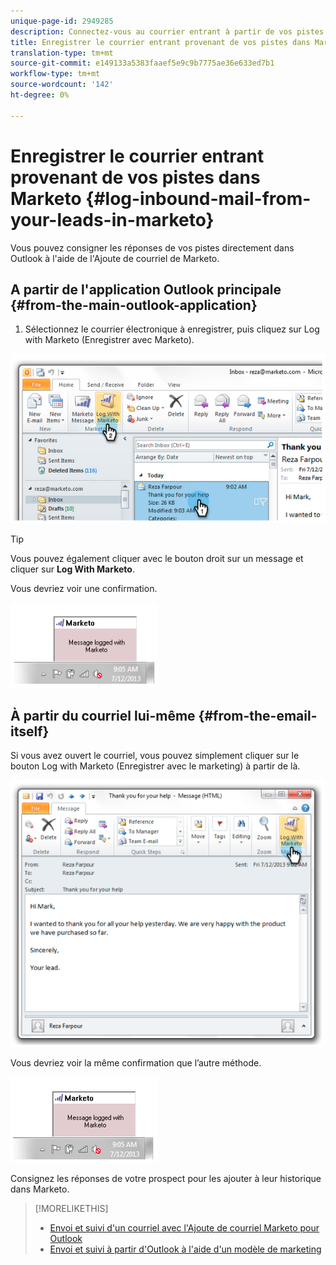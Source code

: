 ```yaml
---
unique-page-id: 2949285
description: Connectez-vous au courrier entrant à partir de vos pistes dans Marketo - Marketo Docs - Documentation du produit
title: Enregistrer le courrier entrant provenant de vos pistes dans Marketo
translation-type: tm+mt
source-git-commit: e149133a5383faaef5e9c9b7775ae36e633ed7b1
workflow-type: tm+mt
source-wordcount: '142'
ht-degree: 0%

---
```



# Enregistrer le courrier entrant provenant de vos pistes dans Marketo {#log-inbound-mail-from-your-leads-in-marketo}

Vous pouvez consigner les réponses de vos pistes directement dans Outlook à l&#39;aide de l&#39;Ajoute de courriel de Marketo.

## A partir de l&#39;application Outlook principale {#from-the-main-outlook-application}

1. Sélectionnez le courrier électronique à enregistrer, puis cliquez sur Log with Marketo (Enregistrer avec Marketo).

![](assets/image2014-9-23-17-3a12-3a44.png)

>[!TIP]
>
>Vous pouvez également cliquer avec le bouton droit sur un message et cliquer sur **Log With Marketo**.

Vous devriez voir une confirmation.

![](assets/image2014-9-23-17-3a13-3a39.png)

## À partir du courriel lui-même {#from-the-email-itself}

Si vous avez ouvert le courriel, vous pouvez simplement cliquer sur le bouton Log with Marketo (Enregistrer avec le marketing) à partir de là.

![](assets/image2014-9-23-17-3a14-3a14.png)

Vous devriez voir la même confirmation que l’autre méthode.

![](assets/image2014-9-23-17-3a14-3a29.png)

Consignez les réponses de votre prospect pour les ajouter à leur historique dans Marketo.

>[!MORELIKETHIS]
>
>* [Envoi et suivi d&#39;un courriel avec l&#39;Ajoute de courriel Marketo pour Outlook](../../../product-docs/marketo-sales-insight/msi-outlook-plugin/send-and-track-an-email-with-the-email-add-in-for-outlook.md)
>* [Envoi et suivi à partir d&#39;Outlook à l&#39;aide d&#39;un modèle de marketing](../../../product-docs/marketo-sales-insight/msi-outlook-plugin/send-and-track-from-outlook-using-a-marketo-template.md)

>



